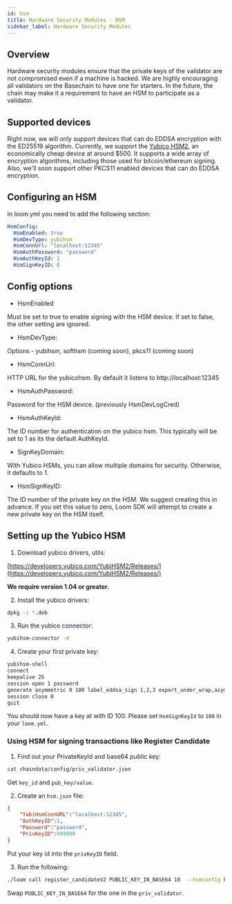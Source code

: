 ```yaml
---
id: hsm
title: Hardware Security Modules - HSM
sidebar_label: Hardware Security Modules
---
```


## Overview

Hardware security modules ensure that the private keys of the validator are not compromised even if a machine is hacked. We are highly encouraging all validators on the Basechain to have one for starters. In the future, the chain may make it a requirement to have an HSM to participate as a validator.


## Supported devices

Right now, we will only support devices that can do EDDSA encryption with the ED25519 algorithm. Currently, we support the [Yubico HSM2](https://www.yubico.com/products/yubihsm/), an economically cheap device at around $500. It supports a wide array of encryption algorithms, including those used for bitcoin/ethereum signing. Also, we'll soon support other PKCS11 enabled devices that can do EDDSA encryption.

## Configuring an HSM

In loom.yml you need to add the following section:

```yaml
HsmConfig:
  HsmEnabled: true
  HsmDevType: yubihsm
  HsmConnUrl: "localhost:12345"
  HsmAuthPassword: "password"
  HsmAuthKeyId: 1
  HsmSignKeyID: 0
```

## Config options

* HsmEnabled

Must be set to true to enable signing with the HSM device.  If set to false, the other setting are ignored.

* HsmDevType:

Options - yubihsm, softhsm (coming soon), pkcs11 (coming soon)

* HsmConnUrl:

HTTP URL for the yubicohsm. By default it listens to http://localhost:12345

* HsmAuthPassword:

Password for the HSM device. (previously HsmDevLogCred)

* HsmAuthKeyId:

The ID number for authentication on the yubico hsm. This typically will be set to 1 as its the default AuthKeyId.

* SignKeyDomain:

With Yubico HSMs, you can allow multiple domains for security. Otherwise, it defaults to 1.

* HsmSignKeyID:

The ID number of the private key on the HSM. We suggest creating this in advance. If you set this value to zero, Loom SDK will attempt to create a new private key on the HSM itself.

## Setting up the Yubico HSM

1. Download yubico drivers, utils:

[https://developers.yubico.com/YubiHSM2/Releases/](https://developers.yubico.com/YubiHSM2/Releases/)

**We require version 1.04 or greater.**

2. Install the yubico drivers:
```bash
dpkg -i *.deb
```

3. Run the yubico connector:
```bash
yubihsm-connector -d
```

4. Create your first private key:
```bash
yubihsm-shell
connect
keepalive 25
session open 1 password
generate asymmetric 0 100 label_eddsa_sign 1,2,3 export_under_wrap,asymmetric_sign_eddsa ed25519
session close 0
quit
```

You should now have a key at with ID 100. Please set `HsmSignKeyId` to `100` in your `loom.yml`.



### Using HSM for signing transactions like Register Candidate

1. Find out your PrivateKeyId and base64 public key:
```bash
cat chaindata/config/priv_validator.json
```

Get `key_id` and `pub_key/value`.

2. Create an `hsm.json` file:

```json
{
    "YubiHsmConnURL":"localhost:12345",
    "AuthKeyID":1,
    "Password":"password",
    "PrivKeyID":999999
}
```

Put your key id into the `privKeyID` field.


3. Run the following:
```bash
./loom call register_candidateV2 PUBLIC_KEY_IN_BASE64 10  --hsmconfig hsm.json -r http://dposv2.dappchains.com:80/query -w http://dposv2.dappchains.com:80/rpc  --chain dposv2
```

Swap `PUBLIC_KEY_IN_BASE64` for the one in the `priv_validator`.
